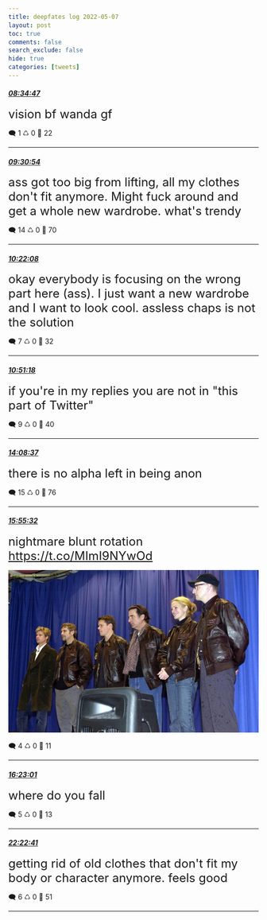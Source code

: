 ```yaml
---
title: deepfates log 2022-05-07
layout: post
toc: true
comments: false
search_exclude: false
hide: true
categories: [tweets]
---
```



#### <a href = "https://twitter.com/deepfates/status/1522948061051375617">*08:34:47*</a>

<font size="5">vision bf wanda gf</font>



🗨️ 1 ♺ 0 🤍  22   

---
    
#### <a href = "https://twitter.com/deepfates/status/1522962182710910977">*09:30:54*</a>

<font size="5">ass got too big from lifting, all my clothes don't fit anymore. Might fuck around and get a whole new wardrobe. what's trendy</font>



🗨️ 14 ♺ 0 🤍  70   

---
    
#### <a href = "https://twitter.com/deepfates/status/1522975076164902913">*10:22:08*</a>

<font size="5">okay everybody is focusing on the wrong part here (ass). I just want a new wardrobe and I want to look cool.   assless chaps is not the solution</font>



🗨️ 7 ♺ 0 🤍  32   

---
    
#### <a href = "https://twitter.com/deepfates/status/1522982418311008256">*10:51:18*</a>

<font size="5">if you're in my replies you are not in "this part of Twitter"</font>



🗨️ 9 ♺ 0 🤍  40   

---
    
#### <a href = "https://twitter.com/deepfates/status/1523032072616648704">*14:08:37*</a>

<font size="5">there is no alpha left in being anon</font>



🗨️ 15 ♺ 0 🤍  76   

---
    
#### <a href = "https://twitter.com/deepfates/status/1523058980263645184">*15:55:32*</a>

<font size="5">nightmare blunt rotation  https://t.co/MImI9NYwOd</font>

![image from twitter](/images/from_twitter/FSL-ERfVgAApQ06.jpg)


🗨️ 4 ♺ 0 🤍  11   

---
    
#### <a href = "https://twitter.com/deepfates/status/1523065895823716352">*16:23:01*</a>

<font size="5">where do you fall</font>



🗨️ 5 ♺ 0 🤍  13   

---
    
#### <a href = "https://twitter.com/deepfates/status/1523156410749845504">*22:22:41*</a>

<font size="5">getting rid of old clothes that don't fit my body or character anymore. feels good</font>



🗨️ 6 ♺ 0 🤍  51   

---
    
            
